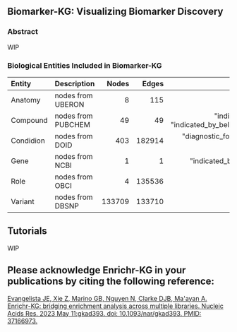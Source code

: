 ## Biomarker-KG: Visualizing Biomarker Discovery


### Abstract

WIP 


### Biological Entities Included in Biomarker-KG
| Entity    | Description        |   Nodes |   Edges |                                      Relations|
|:----------|:-------------------|--------:|--------:|----------------------------------------------------------------------------------:|
| Anatomy   | nodes from UBERON  |       8 |     115 | "determined\_using\_sample\_from"                                                      |
| Compound  | nodes from PUBCHEM |      49 |      49 | "indicated_by_above_normal_level_of", "indicated_by_below_normal_level_of_(Compound)" |
| Condidion | nodes from DOID    |     403 |  182914 | "diagnostic_for", "indicates_risk_of_developing", "prognostic_for"                      |
| Gene      | nodes from NCBI    |       1 |       1 | "indicated_by_below_normal_level_of_(Gene)"                                         |
| Role      | nodes from OBCI    |       4 |  135536 | "has_best_classification"                                                           |
| Variant   | nodes from DBSNP   |  133709 |  133710 | "indicated_by_presence_of"                                                          |

## Tutorials

WIP

## Please acknowledge Enrichr-KG in your publications by citing the following reference:

[Evangelista JE, Xie Z, Marino GB, Nguyen N, Clarke DJB, Ma'ayan A. Enrichr-KG: bridging enrichment analysis across multiple libraries. Nucleic Acids Res. 2023 May 11:gkad393. doi: 10.1093/nar/gkad393. PMID: 37166973.](https://academic.oup.com/nar/article/51/W1/W168/7160192)